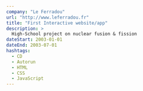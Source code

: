 ```yaml
---
company: "Le Ferradou"
url: "http://www.leferradou.fr"
title: "First Interactive website/app"
description: >
  High-School project on nuclear fusion & fission
dateStart: 2003-01-01
dateEnd: 2003-07-01
hashtags:
  - CD
  - Autorun
  - HTML
  - CSS
  - JavaScript
---
```

